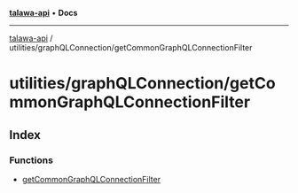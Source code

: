 [**talawa-api**](../../../README.md) • **Docs**

***

[talawa-api](../../../modules.md) / utilities/graphQLConnection/getCommonGraphQLConnectionFilter

# utilities/graphQLConnection/getCommonGraphQLConnectionFilter

## Index

### Functions

- [getCommonGraphQLConnectionFilter](functions/getCommonGraphQLConnectionFilter.md)
